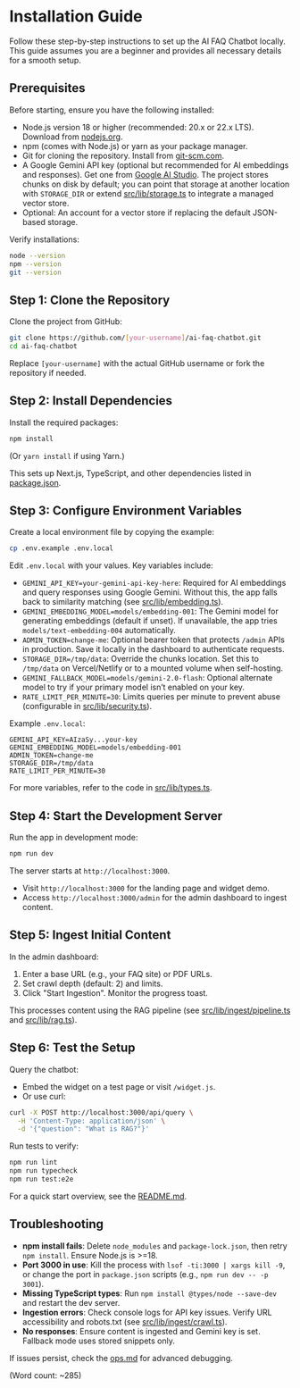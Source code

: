 # Installation Guide

Follow these step-by-step instructions to set up the AI FAQ Chatbot locally. This guide assumes you are a beginner and provides all necessary details for a smooth setup.

## Prerequisites

Before starting, ensure you have the following installed:

- Node.js version 18 or higher (recommended: 20.x or 22.x LTS). Download from [nodejs.org](https://nodejs.org/).
- npm (comes with Node.js) or yarn as your package manager.
- Git for cloning the repository. Install from [git-scm.com](https://git-scm.com/).
- A Google Gemini API key (optional but recommended for AI embeddings and responses). Get one from [Google AI Studio](https://aistudio.google.com/app/apikey). The project stores chunks on disk by default; you can point that storage at another location with `STORAGE_DIR` or extend [src/lib/storage.ts](../src/lib/storage.ts) to integrate a managed vector store.
- Optional: An account for a vector store if replacing the default JSON-based storage.

Verify installations:
```bash
node --version
npm --version
git --version
```

## Step 1: Clone the Repository

Clone the project from GitHub:
```bash
git clone https://github.com/[your-username]/ai-faq-chatbot.git
cd ai-faq-chatbot
```

Replace `[your-username]` with the actual GitHub username or fork the repository if needed.

## Step 2: Install Dependencies

Install the required packages:
```bash
npm install
```
(Or `yarn install` if using Yarn.)

This sets up Next.js, TypeScript, and other dependencies listed in [package.json](package.json).

## Step 3: Configure Environment Variables

Create a local environment file by copying the example:
```bash
cp .env.example .env.local
```

Edit `.env.local` with your values. Key variables include:

- `GEMINI_API_KEY=your-gemini-api-key-here`: Required for AI embeddings and query responses using Google Gemini. Without this, the app falls back to similarity matching (see [src/lib/embedding.ts](../src/lib/embedding.ts)).
- `GEMINI_EMBEDDING_MODEL=models/embedding-001`: The Gemini model for generating embeddings (default if unset). If unavailable, the app tries `models/text-embedding-004` automatically.
- `ADMIN_TOKEN=change-me`: Optional bearer token that protects `/admin` APIs in production. Save it locally in the dashboard to authenticate requests.
- `STORAGE_DIR=/tmp/data`: Override the chunks location. Set this to `/tmp/data` on Vercel/Netlify or to a mounted volume when self-hosting.
- `GEMINI_FALLBACK_MODEL=models/gemini-2.0-flash`: Optional alternate model to try if your primary model isn’t enabled on your key.
- `RATE_LIMIT_PER_MINUTE=30`: Limits queries per minute to prevent abuse (configurable in [src/lib/security.ts](../src/lib/security.ts)).

Example `.env.local`:
```
GEMINI_API_KEY=AIzaSy...your-key
GEMINI_EMBEDDING_MODEL=models/embedding-001
ADMIN_TOKEN=change-me
STORAGE_DIR=/tmp/data
RATE_LIMIT_PER_MINUTE=30
```

For more variables, refer to the code in [src/lib/types.ts](../src/lib/types.ts).

## Step 4: Start the Development Server

Run the app in development mode:
```bash
npm run dev
```

The server starts at `http://localhost:3000`. 
- Visit `http://localhost:3000` for the landing page and widget demo.
- Access `http://localhost:3000/admin` for the admin dashboard to ingest content.

## Step 5: Ingest Initial Content

In the admin dashboard:
1. Enter a base URL (e.g., your FAQ site) or PDF URLs.
2. Set crawl depth (default: 2) and limits.
3. Click "Start Ingestion". Monitor the progress toast.

This processes content using the RAG pipeline (see [src/lib/ingest/pipeline.ts](../src/lib/ingest/pipeline.ts) and [src/lib/rag.ts](../src/lib/rag.ts)).

## Step 6: Test the Setup

Query the chatbot:
- Embed the widget on a test page or visit `/widget.js`.
- Or use curl:
```bash
curl -X POST http://localhost:3000/api/query \
  -H 'Content-Type: application/json' \
  -d '{"question": "What is RAG?"}'
```

Run tests to verify:
```bash
npm run lint
npm run typecheck
npm run test:e2e
```

For a quick start overview, see the [README.md](README.md).

## Troubleshooting

- **npm install fails**: Delete `node_modules` and `package-lock.json`, then retry `npm install`. Ensure Node.js is >=18.
- **Port 3000 in use**: Kill the process with `lsof -ti:3000 | xargs kill -9`, or change the port in `package.json` scripts (e.g., `npm run dev -- -p 3001`).
- **Missing TypeScript types**: Run `npm install @types/node --save-dev` and restart the dev server.
- **Ingestion errors**: Check console logs for API key issues. Verify URL accessibility and robots.txt (see [src/lib/ingest/crawl.ts](../src/lib/ingest/crawl.ts)).
- **No responses**: Ensure content is ingested and Gemini key is set. Fallback mode uses stored snippets only.

If issues persist, check the [ops.md](docs/ops.md) for advanced debugging.

(Word count: ~285)

